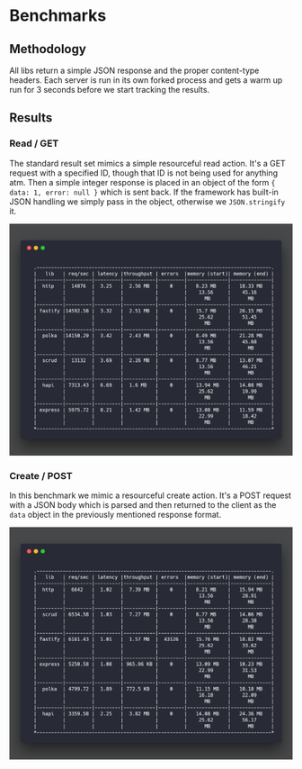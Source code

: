 # Benchmarks

## Methodology

All libs return a simple JSON response and the proper content-type headers.
Each server is run in its own forked process and gets a warm up run for 3
seconds before we start tracking the results.

## Results

### Read / GET

The standard result set mimics a simple resourceful read action. It's a GET
request with a specified ID, though that ID is not being used for anything atm.
Then a simple integer response is placed in an object of the form
`{ data: 1, error: null }` which is sent back. If the framework has built-in
JSON handling we simply pass in the object, otherwise we `JSON.stringify` it.

![Benchmark](results/read.png)

### Create / POST

In this benchmark we mimic a resourceful create action. It's a POST request
with a JSON body which is parsed and then returned to the client as the `data`
object in the previously mentioned response format.

![Benchmark](results/create.png)
